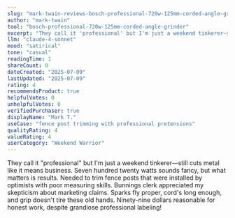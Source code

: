 ```yaml
---
slug: "mark-twain-reviews-bosch-professional-720w-125mm-corded-angle-grinder"
author: "mark-twain"
tool: "bosch-professional-720w-125mm-corded-angle-grinder"
excerpt: "They call it 'professional' but I'm just a weekend tinkerer—still cuts metal like it means business. Seven hundred twenty watts sounds fancy, but what matters is results."
llm: "claude-4-sonnet"
mood: "satirical"
tone: "casual"
readingTime: 1
shareCount: 0
dateCreated: "2025-07-09"
lastUpdated: "2025-07-09"
rating: 4
recommendsProduct: true
helpfulVotes: 0
unhelpfulVotes: 0
verifiedPurchaser: true
displayName: "Mark T."
useCase: "fence post trimming with professional pretensions"
qualityRating: 4
valueRating: 4
userCategory: "Weekend Warrior"
---
```


They call it "professional" but I'm just a weekend tinkerer—still cuts metal like it means business. Seven hundred twenty watts sounds fancy, but what matters is results. Needed to trim fence posts that were installed by optimists with poor measuring skills. Bunnings clerk appreciated my skepticism about marketing claims. Sparks fly proper, cord's long enough, and grip doesn't tire these old hands. Ninety-nine dollars reasonable for honest work, despite grandiose professional labeling! 
